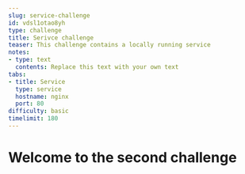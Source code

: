 ```yaml
---
slug: service-challenge
id: vdsl1otao8yh
type: challenge
title: Serivce challenge
teaser: This challenge contains a locally running service
notes:
- type: text
  contents: Replace this text with your own text
tabs:
- title: Service
  type: service
  hostname: nginx
  port: 80
difficulty: basic
timelimit: 180
---
```


# Welcome to the second challenge
